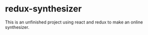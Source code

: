# redux-synthesizer

This is an unfinished project using react and redux to make an online synthesizer.
